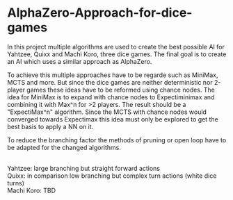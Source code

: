 # AlphaZero-Approach-for-dice-games
In this project multiple algorithms are used to create the best possible AI for Yahtzee, Quixx and Machi Koro, three dice games. The final goal is to create an AI which uses a similar approach as AlphaZero.

To achieve this multiple approaches have to be regarde such as MiniMax, MCTS and more. But since the dice games are neither deterministic nor 2-player games these ideas have to be reformed using chance nodes.
The idea for MiniMax is to expand with chance nodes to Expectiminimax and combining it with Max^n for >2 players. The result should be a "ExpectiMax^n" algorithm.
Since the MCTS with chance nodes would converged towards Expectimax this idea must only be explored to get the best basis to apply a NN on it. 

To reduce the branching factor the methods of pruning or open loop have to be adapted for the changed algorithms.

\
Yahtzee: large branching but straight forward actions \
Quixx: in comparison low branching but complex turn actions (white dice turns) \
Machi Koro: TBD

